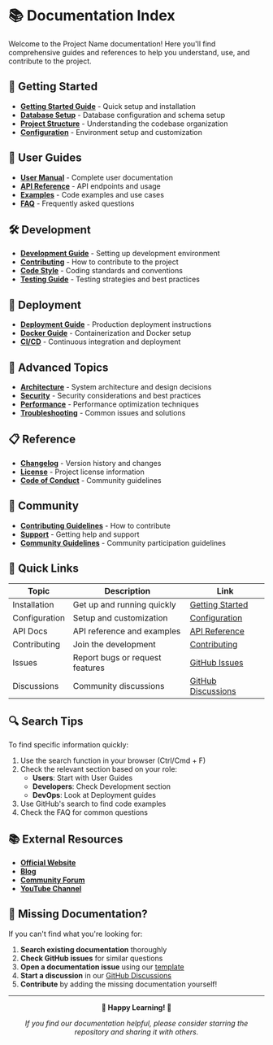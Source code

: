 # 📚 Documentation Index

Welcome to the Project Name documentation! Here you'll find comprehensive guides and references to help you understand, use, and contribute to the project.

## 🚀 Getting Started

- **[Getting Started Guide](GETTING_STARTED.md)** - Quick setup and installation
- **[Database Setup](DATABASE_SETUP.md)** - Database configuration and schema setup
- **[Project Structure](PROJECT_STRUCTURE.md)** - Understanding the codebase organization
- **[Configuration](CONFIGURATION.md)** - Environment setup and customization

## 📖 User Guides

- **[User Manual](USER_GUIDE.md)** - Complete user documentation
- **[API Reference](API_REFERENCE.md)** - API endpoints and usage
- **[Examples](EXAMPLES.md)** - Code examples and use cases
- **[FAQ](FAQ.md)** - Frequently asked questions

## 🛠️ Development

- **[Development Guide](DEVELOPMENT.md)** - Setting up development environment
- **[Contributing](../CONTRIBUTING.md)** - How to contribute to the project
- **[Code Style](CODE_STYLE.md)** - Coding standards and conventions
- **[Testing Guide](TESTING.md)** - Testing strategies and best practices

## 🚀 Deployment

- **[Deployment Guide](DEPLOYMENT.md)** - Production deployment instructions
- **[Docker Guide](DOCKER.md)** - Containerization and Docker setup
- **[CI/CD](CICD.md)** - Continuous integration and deployment

## 🔧 Advanced Topics

- **[Architecture](ARCHITECTURE.md)** - System architecture and design decisions
- **[Security](SECURITY.md)** - Security considerations and best practices
- **[Performance](PERFORMANCE.md)** - Performance optimization techniques
- **[Troubleshooting](TROUBLESHOOTING.md)** - Common issues and solutions

## 📋 Reference

- **[Changelog](../CHANGELOG.md)** - Version history and changes
- **[License](../LICENSE)** - Project license information
- **[Code of Conduct](../CODE_OF_CONDUCT.md)** - Community guidelines

## 🤝 Community

- **[Contributing Guidelines](../CONTRIBUTING.md)** - How to contribute
- **[Support](SUPPORT.md)** - Getting help and support
- **[Community Guidelines](COMMUNITY.md)** - Community participation guidelines

## 📝 Quick Links

| Topic | Description | Link |
|-------|-------------|------|
| Installation | Get up and running quickly | [Getting Started](GETTING_STARTED.md) |
| Configuration | Setup and customization | [Configuration](CONFIGURATION.md) |
| API Docs | API reference and examples | [API Reference](API_REFERENCE.md) |
| Contributing | Join the development | [Contributing](../CONTRIBUTING.md) |
| Issues | Report bugs or request features | [GitHub Issues](https://github.com/leonwong282/awesome-project-template/issues) |
| Discussions | Community discussions | [GitHub Discussions](https://github.com/leonwong282/awesome-project-template/discussions) |

## 🔍 Search Tips

To find specific information quickly:

1. Use the search function in your browser (Ctrl/Cmd + F)
2. Check the relevant section based on your role:
   - **Users**: Start with User Guides
   - **Developers**: Check Development section
   - **DevOps**: Look at Deployment guides
3. Use GitHub's search to find code examples
4. Check the FAQ for common questions

## 📚 External Resources

- **[Official Website](https://your-project-website.com)**
- **[Blog](https://blog.your-project.com)**
- **[Community Forum](https://community.your-project.com)**
- **[YouTube Channel](https://youtube.com/your-channel)**

## 🤔 Missing Documentation?

If you can't find what you're looking for:

1. **Search existing documentation** thoroughly
2. **Check GitHub issues** for similar questions
3. **Open a documentation issue** using our [template](../.github/ISSUE_TEMPLATE/documentation.yml)
4. **Start a discussion** in our [GitHub Discussions](https://github.com/leonwong282/awesome-project-template/discussions)
5. **Contribute** by adding the missing documentation yourself!

---

<div align="center">

**📖 Happy Learning! 🚀**

*If you find our documentation helpful, please consider starring the repository and sharing it with others.*

</div>
